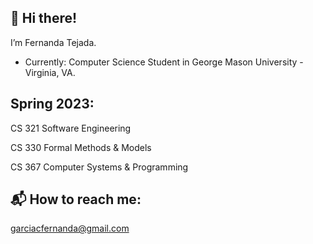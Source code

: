  ## 👋 Hi there! 

I’m Fernanda Tejada.

* Currently: Computer Science Student in George Mason University - Virginia, VA.

## Spring 2023:

CS 321 Software Engineering

CS 330 Formal Methods & Models

CS 367 Computer Systems & Programming

## :mailbox_with_mail: How to reach me:
garciacfernanda@gmail.com

<!---
fegarciatejada/fegarciatejada is a ✨ special ✨ repository because its `README.md` (this file) appears on your GitHub profile.
You can click the Preview link to take a look at your changes.
--->
